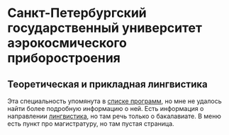 # Санкт-Петербургский государственный университет аэрокосмического приборостроения

## Теоретическая и прикладная лингвистика

Эта специальность упомянута в [списке программ](http://guap.ru/sveden/education),
но мне не удалось найти более подробную информацию о ней. Есть информация о
направлении [лингвистика](https://hf-guap.ru/k63/linguistics/), но там речь
только о бакалавиате. В меню есть пункт про магистратуру, но там пустая
страница.

